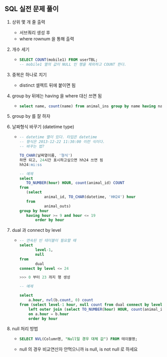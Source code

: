 ## SQL 실전 문제 풀이

1. 상위 몇 개 줄 출력
   - 서브쿼리 생성 후
   - where rownum 을 통해 출력

2. 개수 세기

   - ```sql
     SELECT COUNT(mobile1) FROM userTBL;
     -- mobile1 열의 값이 NULL 인 행을 제외하고 COUNT 한다.
     ```

3. 중복은 하나로 치기

   - distinct 셀렉트 뒤에 붙이면 됨

4. group by 뒤에는 having 을 where 대신 쓰면 됨

   - ```sql
     select name, count(name) from animal_ins group by name having name != 'null' and count(name) >= 2 order by name
     ```

5. group by 를 잘 하자

6. 날짜형식 바꾸기 (datetime type)

   - ```sql
     -- datetime 열이 있다. 타입은 datetime
     -- 형식은 2013-12-22 11:30:00 이런 식이다.
     -- 바꾸는 법?
     
     TO_CHAR(날짜열이름, '형식')
     하면 되고, 24시간 표시하고싶으면 hh24 쓰면 됨
     hh24:mi:ss
     
     -- 예제
     select 
     	TO_NUMBER(hour) HOUR, count(animal_id) COUNT 
     from 
     	(select 
        		animal_id, TO_CHAR(datetime, 'HH24') hour 
        from 
        		animal_outs) 
     group by hour 
     	having hour >= 9 and hour <= 19
     		order by hour
     ```

7. dual 과 connect by level

   - ```sql
     -- 연속된 빈 테이블이 필요할 때
     select 
     		level-1, 
     		null 
     from 
     		dual 
     connect by level <= 24
     
     >>> 0 부터 23 까지 행 생성
     
     -- 예제
     
     select 
         a.hour, nvl(b.count, 0) count
     from (select level-1 hour, null count from dual connect by level <= 24) a
         left outer join (select TO_NUMBER(hour) HOUR, count(animal_id) COUNT from (select animal_id, TO_CHAR(datetime, 'HH24') hour from animal_outs) group by hour order by hour) b
         on a.hour = b.hour
         order by hour
     ```

8. null 처리 방법

   - ```sql
     SELECT NVL(Column명, "Null일 경우 대체 값") FROM 테이블명; 
     ```

   - null 의 경우 비교연산자 안먹으니까 is null, is not null 로 하세요

